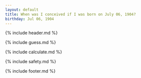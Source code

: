 ```yaml
---
layout: default
title: When was I conceived if I was born on July 06, 1904?
birthday: Jul 06, 1904
---
```


{% include header.md %}

{% include guess.md %}

{% include calculate.md %}

{% include safety.md %}

{% include footer.md %}



